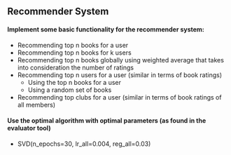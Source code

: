 ## Recommender System
#### Implement some basic functionality for the recommender system:
+ Recommending top n books for a user
+ Recommending top n books for k users
+ Recommending top n books globally using weighted average that takes into consideration the number of ratings
+ Recommending top n users for a user (similar in terms of book ratings)
  + Using the top n books for a user
  + Using a random set of books
+ Recommending top clubs for a user (similar in terms of book ratings of all members)

#### Use the optimal algorithm with optimal parameters (as found in the evaluator tool)
+ SVD(n_epochs=30, lr_all=0.004, reg_all=0.03)